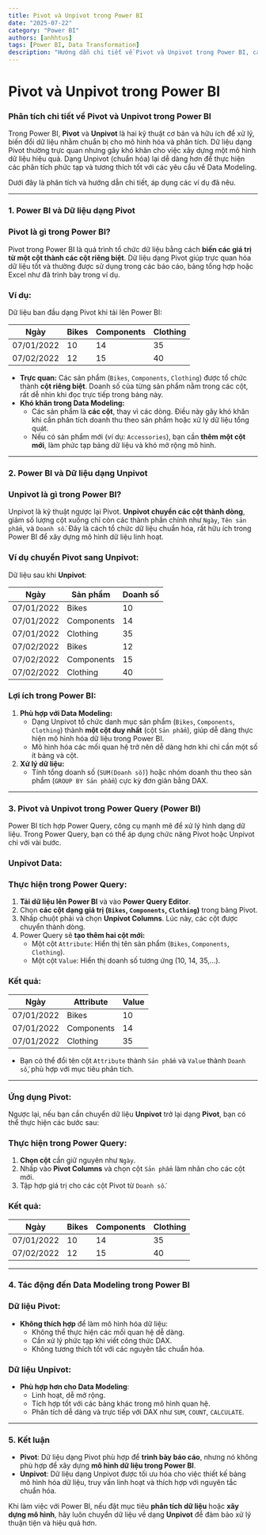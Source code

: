 ```yaml
---
title: Pivot và Unpivot trong Power BI
date: "2025-07-22"
category: "Power BI"
authors: [anhhtus]
tags: [Power BI, Data Transformation]
description: "Hướng dẫn chi tiết về Pivot và Unpivot trong Power BI, cách sử dụng Power Query để biến đổi dữ liệu."
---
```

# Pivot và Unpivot trong Power BI

### **Phân tích chi tiết về Pivot và Unpivot trong Power BI**

Trong Power BI, **Pivot** và **Unpivot** là hai kỹ thuật cơ bản và hữu ích để xử lý, biến đổi dữ liệu nhằm chuẩn bị cho mô hình hóa và phân tích. Dữ liệu dạng Pivot thường trực quan nhưng gây khó khăn cho việc xây dựng một mô hình dữ liệu hiệu quả. Dạng Unpivot (chuẩn hóa) lại dễ dàng hơn để thực hiện các phân tích phức tạp và tương thích tốt với các yêu cầu về Data Modeling.

Dưới đây là phân tích và hướng dẫn chi tiết, áp dụng các ví dụ đã nêu.

---

### **1. Power BI và Dữ liệu dạng Pivot**

### **Pivot là gì trong Power BI?**

Pivot trong Power BI là quá trình tổ chức dữ liệu bằng cách **biến các giá trị từ một cột thành các cột riêng biệt**. Dữ liệu dạng Pivot giúp trực quan hóa dữ liệu tốt và thường được sử dụng trong các báo cáo, bảng tổng hợp hoặc Excel như đã trình bày trong ví dụ.

### **Ví dụ:**

Dữ liệu ban đầu dạng Pivot khi tải lên Power BI:

| **Ngày** | **Bikes** | **Components** | **Clothing** |
| --- | --- | --- | --- |
| 07/01/2022 | 10 | 14 | 35 |
| 07/02/2022 | 12 | 15 | 40 |

- **Trực quan:** Các sản phẩm (`Bikes`, `Components`, `Clothing`) được tổ chức thành **cột riêng biệt**. Doanh số của từng sản phẩm nằm trong các cột, rất dễ nhìn khi đọc trực tiếp trong bảng này.
- **Khó khăn trong Data Modeling:**
  - Các sản phẩm là **các cột**, thay vì các dòng. Điều này gây khó khăn khi cần phân tích doanh thu theo sản phẩm hoặc xử lý dữ liệu tổng quát.
  - Nếu có sản phẩm mới (ví dụ: `Accessories`), bạn cần **thêm một cột mới**, làm phức tạp bảng dữ liệu và khó mở rộng mô hình.

---

### **2. Power BI và Dữ liệu dạng Unpivot**

### **Unpivot là gì trong Power BI?**

Unpivot là kỹ thuật ngược lại Pivot. **Unpivot chuyển các cột thành dòng**, giảm số lượng cột xuống chỉ còn các thành phần chính như `Ngày`, `Tên sản phẩm`, và `Doanh số`. Đây là cách tổ chức dữ liệu chuẩn hóa, rất hữu ích trong Power BI để xây dựng mô hình dữ liệu linh hoạt.

### **Ví dụ chuyển Pivot sang Unpivot:**

Dữ liệu sau khi **Unpivot**:

| **Ngày** | **Sản phẩm** | **Doanh số** |
| --- | --- | --- |
| 07/01/2022 | Bikes | 10 |
| 07/01/2022 | Components | 14 |
| 07/01/2022 | Clothing | 35 |
| 07/02/2022 | Bikes | 12 |
| 07/02/2022 | Components | 15 |
| 07/02/2022 | Clothing | 40 |

### **Lợi ích trong Power BI:**

1. **Phù hợp với Data Modeling:**
    - Dạng Unpivot tổ chức danh mục sản phẩm (`Bikes`, `Components`, `Clothing`) thành **một cột duy nhất** (cột `Sản phẩm`), giúp dễ dàng thực hiện mô hình hóa dữ liệu trong Power BI.
    - Mô hình hóa các mối quan hệ trở nên dễ dàng hơn khi chỉ cần một số ít bảng và cột.
2. **Xử lý dữ liệu:**
    - Tính tổng doanh số (`SUM(Doanh số)`) hoặc nhóm doanh thu theo sản phẩm (`GROUP BY Sản phẩm`) cực kỳ đơn giản bằng DAX.

---

### **3. Pivot và Unpivot trong Power Query (Power BI)**

Power BI tích hợp Power Query, công cụ mạnh mẽ để xử lý hình dạng dữ liệu. Trong Power Query, bạn có thể áp dụng chức năng Pivot hoặc Unpivot chỉ với vài bước.

### **Unpivot Data:**

### **Thực hiện trong Power Query:**

1. **Tải dữ liệu lên Power BI** và vào **Power Query Editor**.
2. Chọn **các cột dạng giá trị (`Bikes`, `Components`, `Clothing`)** trong bảng Pivot.
3. Nhấp chuột phải và chọn **Unpivot Columns**. Lúc này, các cột được chuyển thành dòng.
4. Power Query sẽ **tạo thêm hai cột mới:**
    - Một cột `Attribute`: Hiển thị tên sản phẩm (`Bikes`, `Components`, `Clothing`).
    - Một cột `Value`: Hiển thị doanh số tương ứng (10, 14, 35,...).

### **Kết quả:**

| **Ngày** | **Attribute** | **Value** |
| --- | --- | --- |
| 07/01/2022 | Bikes | 10 |
| 07/01/2022 | Components | 14 |
| 07/01/2022 | Clothing | 35 |

- Bạn có thể đổi tên cột `Attribute` thành `Sản phẩm` và `Value` thành `Doanh số`, phù hợp với mục tiêu phân tích.

---

### **Ứng dụng Pivot:**

Ngược lại, nếu bạn cần chuyển dữ liệu **Unpivot** trở lại dạng **Pivot**, bạn có thể thực hiện các bước sau:

### **Thực hiện trong Power Query:**

1. **Chọn cột** cần giữ nguyên như `Ngày`.
2. Nhấp vào **Pivot Columns** và chọn cột `Sản phẩm` làm nhãn cho các cột mới.
3. Tập hợp giá trị cho các cột Pivot từ `Doanh số`.

### **Kết quả:**

| **Ngày** | **Bikes** | **Components** | **Clothing** |
| --- | --- | --- | --- |
| 07/01/2022 | 10 | 14 | 35 |
| 07/02/2022 | 12 | 15 | 40 |

---

### **4. Tác động đến Data Modeling trong Power BI**

### **Dữ liệu Pivot:**

- **Không thích hợp** để làm mô hình hóa dữ liệu:
  - Không thể thực hiện các mối quan hệ dễ dàng.
  - Cần xử lý phức tạp khi viết công thức DAX.
  - Không tương thích tốt với các nguyên tắc chuẩn hóa.

### **Dữ liệu Unpivot:**

- **Phù hợp hơn cho Data Modeling**:
  - Linh hoạt, dễ mở rộng.
  - Tích hợp tốt với các bảng khác trong mô hình quan hệ.
  - Phân tích dễ dàng và trực tiếp với DAX như `SUM`, `COUNT`, `CALCULATE`.

---

### **5. Kết luận**

- **Pivot**: Dữ liệu dạng Pivot phù hợp để **trình bày báo cáo**, nhưng nó không phù hợp để xây dựng **mô hình dữ liệu trong Power BI**.
- **Unpivot**: Dữ liệu dạng Unpivot được tối ưu hóa cho việc thiết kế bảng mô hình hóa dữ liệu, truy vấn linh hoạt và thích hợp với nguyên tắc chuẩn hóa.

Khi làm việc với Power BI, nếu đặt mục tiêu **phân tích dữ liệu** hoặc **xây dựng mô hình**, hãy luôn chuyển dữ liệu về dạng **Unpivot** để đảm bảo xử lý thuận tiện và hiệu quả hơn.
